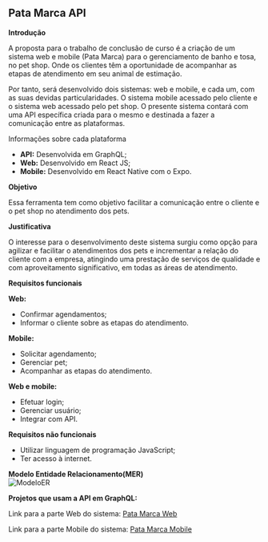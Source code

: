 ## Pata Marca API

**Introdução**

A proposta para o trabalho de conclusão de curso é a criação de um sistema web e mobile  (Pata Marca) para o gerenciamento de banho e tosa, no pet shop. Onde os clientes têm a oportunidade de acompanhar as etapas de atendimento em seu animal de estimação.

Por tanto, será desenvolvido dois sistemas: web e mobile, e cada um, com as suas devidas particularidades. O sistema mobile acessado pelo cliente e o sistema web acessado pelo pet shop. O presente sistema contará com uma API específica criada para o mesmo e destinada a fazer a comunicação entre as plataformas.

Informações sobre cada plataforma
*  **API:** Desenvolvida em GraphQL; 
*  **Web:** Desenvolvido em React JS;
*  **Mobile:** Desenvolvido em React Native com o Expo.

**Objetivo**

Essa ferramenta tem como objetivo facilitar a comunicação entre o cliente e o pet shop no atendimento dos pets.

**Justificativa**

O interesse para o desenvolvimento deste sistema surgiu como opção para agilizar e facilitar o atendimentos dos pets e incrementar a relação do cliente com a empresa, atingindo uma prestação de serviços de qualidade e com aproveitamento significativo, em todas as áreas de atendimento.

**Requisitos funcionais**

**Web:** 
* Confirmar agendamentos;
* Informar o cliente sobre as etapas do atendimento.

**Mobile:** 
* Solicitar agendamento;
* Gerenciar pet;
* Acompanhar as etapas do atendimento.

**Web e mobile:** 
* Efetuar login;
* Gerenciar usuário;
* Integrar com API.

**Requisitos não funcionais**
* Utilizar linguagem de programação JavaScript;
* Ter acesso à internet.

**Modelo Entidade Relacionamento(MER)** <br />
![ModeloER](/uploads/1d25e074b8aba4d9625d24cf7eadd518/ModeloER.png)

**Projetos que usam a API em GraphQL:**

Link para a parte Web do sistema: [Pata Marca Web](https://gitlab.com/senac_pos-tcc_desenvolvimento-web-mobile-2019/projeto_tcc-7/pata-marca-web)

Link para a parte Mobile do sistema: [Pata Marca Mobile](https://gitlab.com/senac_pos-tcc_desenvolvimento-web-mobile-2019/projeto_tcc-7/pata-marca-mobile)

